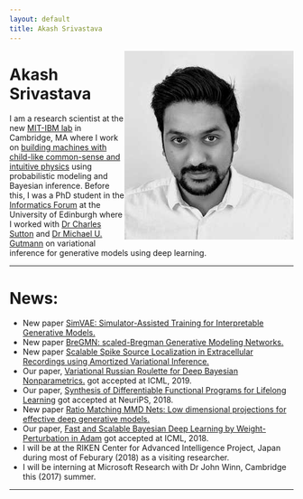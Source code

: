 ```yaml
---
layout: default
title: Akash Srivastava
---
```


<!-- <div class="blurb">
	<h1>Akash Srivastava</h1>
	<p>![profile](/profile.jpg) I'm a PhD student in the <a href="http://www.ed.ac.uk/informatics/about/location/forum">Informatics Forum </a>, 
		University of Edinburgh.</p>
	<p>I'm currently working with <a href="http://homepages.inf.ed.ac.uk/csutton/">Dr Charles Sutton</a> 
		on <a href="https://www.cs.princeton.edu/courses/archive/fall11/cos597C/lectures/variational-inference-i.pdf"> ![profile](/profile.jpg)  <img style="float: left;" src="/profile.jpg">
		variational inference</a> and <br>interactive machine learning primarily for unsupervised models. </p>
</div><!-- /.blurb --> 

<img style="float: right;" src="profile_akash.jpeg">

#   Akash Srivastava
I am a research scientist at the new [MIT-IBM lab](https://mitibmwatsonailab.mit.edu/) in Cambridge, MA where I work on [building machines with child-like common-sense and intuitive physics](https://bcs.mit.edu/) using probabilistic modeling and Bayesian inference. 
Before this, I was a PhD student in the [Informatics Forum](http://www.ed.ac.uk/informatics/about/location/forum) at the University of Edinburgh where I worked with [Dr Charles Sutton](http://homepages.inf.ed.ac.uk/csutton/) and [Dr Michael U. Gutmann](https://sites.google.com/site/michaelgutmann/) on variational inference for generative models using deep learning.

---

# News:
- New paper [SimVAE: Simulator-Assisted Training for Interpretable Generative Models.](http://akashgit.github.io/research/simvae.pdf)
- New paper [BreGMN: scaled-Bregman Generative Modeling Networks.](http://akashgit.github.io/research/bregmn.pdf)
- New paper [Scalable Spike Source Localization in Extracellular Recordings using Amortized Variational Inference.](http://akashgit.github.io/research/cole.pdf)
- Our paper, [Variational Russian Roulette for Deep Bayesian Nonparametrics.](http://xuk.ai/assets/xu2019rave.pdf) got accepted at ICML, 2019.
- Our paper, [Synthesis of Differentiable Functional Programs for Lifelong Learning](https://arxiv.org/abs/1804.00218) got accepted at NeuriPS, 2018.
- New paper [Ratio Matching MMD Nets: Low dimensional projections for effective deep generative models.](http://akashgit.github.io/research/rmn.pdf) 
- Our paper, [Fast and Scalable Bayesian Deep Learning by Weight-Perturbation in Adam](https://arxiv.org/abs/1806.04854) got accepted at ICML, 2018.
- I will be at the RIKEN Center for Advanced Intelligence Project, Japan during most of Feburary (2018) as a visiting researcher.
- I will be interning at Microsoft Research with Dr John Winn, Cambridge this (2017) summer.

---



